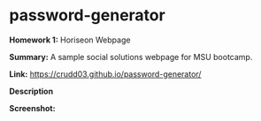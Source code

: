# password-generator
**Homework 1:** Horiseon Webpage

**Summary:** A sample social solutions webpage for MSU bootcamp.

**Link:** https://crudd03.github.io/password-generator/

**Description**


**Screenshot:**
